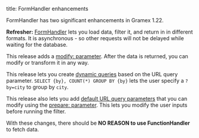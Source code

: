 title: FormHandler enhancements 

FormHandler has two significant enhancements in Gramex 1.22.

**Refresher:** [FormHandler](../formhandler/) lets you load data, filter it, and return in in different formats. It is asynchronous - so other requests will not be delayed while waiting for the database.

This release adds a [modify: parameter](../formhandler/#formhandler-modify). After the data is returned, you can modify or transform it in any way.

This release lets you create [dynamic queries](../formhandler/#formhandler-query) based on the URL query parameter. `SELECT {by}, COUNT(*) GROUP BY {by}` lets the user specify a `?by=city` to group by `city`.

This release also lets you add [default URL query parameters](../formhandler/#formhandler-defaults) that you can modify using the [prepare: parameter](../formhandler/#formhandler-prepare). This lets you modify the user inputs before running the filter.

With these changes, there should be **NO REASON to use FunctionHandler** to fetch data.

